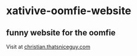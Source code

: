 # xativive-oomfie-website
## funny website for the oomfie

Visit at [christian.thatsniceguy.com](https://christian.thatsniceguy.com)